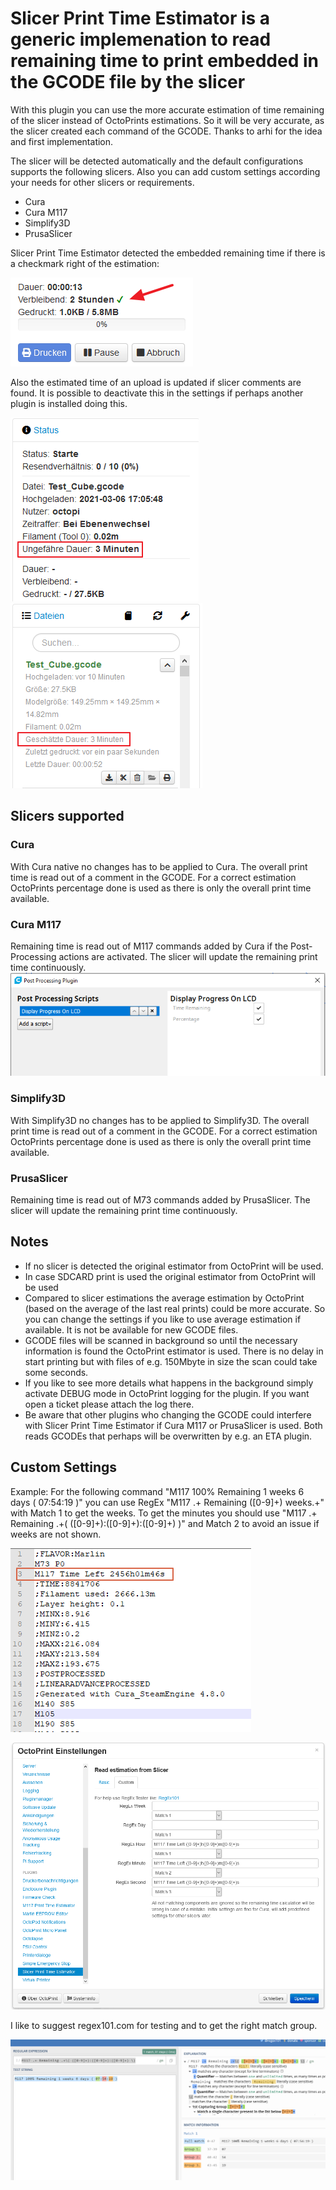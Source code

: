 # Slicer Print Time Estimator is a generic implemenation to read remaining time to print embedded in the GCODE file by the slicer
With this plugin you can use the more accurate estimation of time remaining of the slicer instead of OctoPrints estimations. So it will be very accurate, as the slicer created each command of the GCODE. Thanks to arhi for the idea and first implementation.

The slicer will be detected automatically and the default configurations supports the following slicers. Also you can add custom settings according your needs for other slicers or requirements. 

* Cura
* Cura M117
* Simplify3D
* PrusaSlicer


Slicer Print Time Estimator detected the embedded remaining time if there is a checkmark right of the estimation:

![](images/OctoPrint-estimator_dot.png)

Also the estimated time of an upload is updated if slicer comments are found. It is possible to deactivate this in the settings if perhaps another plugin is installed doing this.

![](images/file_metadata1.png)![](images/file_metadata2.png)

## Slicers supported

### Cura
With Cura native no changes has to be applied to Cura. The overall print time is read out of a comment in the GCODE. For a correct estimation OctoPrints percentage done is used as there is only the overall print time available.

### Cura M117
Remaining time is read out of M117 commands added by Cura if the Post-Processing actions are activated. The slicer will update the remaining print time continuously.
![](images/Cura.png)

### Simplify3D
With Simplify3D no changes has to be applied to Simplify3D. The overall print time is read out of a comment in the GCODE. For a correct estimation OctoPrints percentage done is used as there is only the overall print time available.

### PrusaSlicer
Remaining time is read out of M73 commands added by PrusaSlicer. The slicer will update the remaining print time continuously.

## Notes
 * If no slicer is detected the original estimator from OctoPrint will be used.
 * In case SDCARD print is used the original estimator from OctoPrint will be used
 * Compared to slicer estimations the average estimation by OctoPrint (based on the average of the last real prints) could be more accurate. So you can change the settings if you like to use average estimation if available. It is not be available for new GCODE files.
 * GCODE files will be scanned in background so until the necessary information is found the OctoPrint estimator is used. There is no delay in start printing but with files of e.g. 150Mbyte in size the scan could take some seconds.
 * If you like to see more details what happens in the background simply activate DEBUG mode in OctoPrint logging for the plugin. If you want open a ticket please attach the log there.
 * Be aware that other plugins who changing the GCODE could interfere with Slicer Print Time Estimator if Cura M117 or PrusaSlicer is used. Both reads GCODEs that perhaps will be overwritten by e.g. an ETA plugin.

## Custom Settings
Example: For the following command "M117 100% Remaining 1 weeks 6 days ( 07:54:19 )" you can use RegEx "M117 .+ Remaining ([0-9]+) weeks.+" with Match 1 to get the weeks. To get the minutes you should use "M117 .+ Remaining .+\( ([0-9]+):([0-9]+):([0-9]+) \)" and Match 2 to avoid an issue if weeks are not shown. 

 
![](images/Gcode.png)

![](images/Settings_Custom.png)

I like to suggest regex101.com for testing and to get the right match group.

![](images/RegEx.png)
